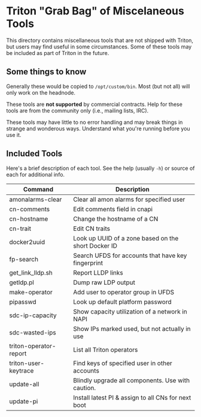 <!--
    This Source Code Form is subject to the terms of the Mozilla Public
    License, v. 2.0. If a copy of the MPL was not distributed with this
    file, You can obtain one at http://mozilla.org/MPL/2.0/.
-->

<!--
    Copyright 2022 Joyent, Inc.
    Copyright 2022 MNX Cloud, Inc.
-->

# Triton "Grab Bag" of Miscelaneous Tools

This directory contains miscellaneous tools that are not shipped with Triton,
but users may find useful in some circumstances. Some of these tools may be
included as part of Triton in the future.

## Some things to know

Generally these would be copied to `/opt/custom/bin`. Most (but not all) will
only work on the headnode.

These tools are **not supported** by commercial contracts. Help for these tools
are from the community only (i.e., mailing lists, IRC).

These tools may have little to no error handling and may break things in
strange and wonderous ways. Understand what you're running before you use it.

## Included Tools

Here's a brief description of each tool. See the help (usually `-h`) or source
of each for additional info.

<!--
    Try to keep this list in alphabetical order, and the table under 80 columns
  -->

| Command                | Description                                         |
| ---------------------- | --------------------------------------------------- |
| amonalarms-clear       | Clear all amon alarms for specified user            |
| cn-comments            | Edit comments field in cnapi                        |
| cn-hostname            | Change the hostname of a CN                         |
| cn-trait               | Edit CN traits                                      |
| docker2uuid            | Look up UUID of a zone based on the short Docker ID |
| fp-search              | Search UFDS for accounts that have key fingerprint  |
| get_link_lldp.sh       | Report LLDP links                                   |
| getldp.pl              | Dump raw LDP output                                 |
| make-operator          | Add user to operator group in UFDS                  |
| pipasswd               | Look up default platform password                   |
| sdc-ip-capacity        | Show capacity utilization of a network in NAPI      |
| sdc-wasted-ips         | Show IPs marked used, but not actually in use       |
| triton-operator-report | List all Triton operators                           |
| triton-user-keytrace   | Find keys of specified user in other accounts       |
| update-all             | Blindly upgrade all components. Use with caution.   |
| update-pi              | Install latest PI & assign to all CNs for next boot |
